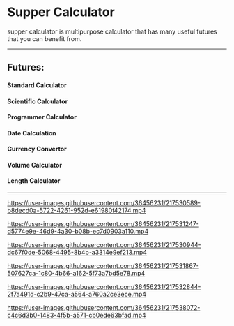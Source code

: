 <h1>Supper Calculator </h1>
<p>
supper calculator is multipurpose calculator that has many useful futures that you can benefit from. 
</p>
<hr>
<h2>Futures:</h2>
<h4> Standard Calculator</h4>
<h4> Scientific Calculator</h4>
<h4> Programmer Calculator</h4>
<h4> Date Calculation</h4>
<h4> Currency Convertor</h4>
<h4> Volume Calculator</h4>
<h4> Length Calculator</h4>
<hr>
<p></p>

https://user-images.githubusercontent.com/36456231/217530589-b8decd0a-5722-4261-952d-e61980f42174.mp4

https://user-images.githubusercontent.com/36456231/217531247-d5774e9e-46d9-4a30-b08b-ec7d0903a110.mp4

https://user-images.githubusercontent.com/36456231/217530944-dc67f0de-5068-4495-8b4b-a3314e9ef213.mp4

https://user-images.githubusercontent.com/36456231/217531867-507627ca-1c80-4b66-a162-5f73a7bd5e78.mp4

https://user-images.githubusercontent.com/36456231/217532844-2f7a491d-c2b9-47ca-a564-a760a2ce3ece.mp4

https://user-images.githubusercontent.com/36456231/217538072-c4c6d3b0-1483-4f5b-a571-cb0ede63bfad.mp4
